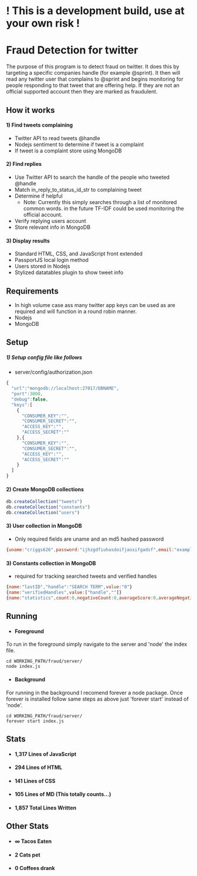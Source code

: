 # ! This is a development build, use at your own risk !

# Fraud Detection for twitter
The purpose of this program is to detect fraud on twitter. It does this by targeting a specific companies handle (for example @sprint). It then will read any twitter user that complains to @sprint and begins monitoring for people responding to that tweet that are offering help. If they are not an official supported account then they are marked as fraudulent.

## How it works
#### 1) Find tweets complaining
- Twitter API to read tweets @handle
- Nodejs sentiment to determine if tweet is a complaint
- If tweet is a complaint store using MongoDB

#### 2) Find replies
- Use Twitter API to search the handle of the people who tweeted @handle
- Match in_reply_to_status_id_str to complaining tweet
- Determine if helpful
  - Note: Currently this simply searches through a list of monitored common words. in the future TF-IDF could be used monitoring the official account.
- Verify replying users account
- Store relevant info in MongoDB

#### 3) Display results
- Standard HTML, CSS, and JavaScript front extended
- PassportJS local login method
- Users stored in Nodejs
- Stylized datatables plugin to show tweet info

## Requirements
- In high volume case ass many twitter app keys can be used as are required and will function in a round robin manner.
- Nodejs
- MongoDB

## Setup
##### 1) Setup config file like follows
- server/config/authorization.json

```javascript
{
  "url":"mongodb://localhost:27017/DBNAME",
  "port":3000,
  "debug":false,
  "keys":[
    {
      "CONSUMER_KEY":"",
      "CONSUMER_SECRET":"",
      "ACCESS_KEY":"",
      "ACCESS_SECRET":""
    },{
      "CONSUMER_KEY":"",
      "CONSUMER_SECRET":"",
      "ACCESS_KEY":"",
      "ACCESS_SECRET":""
    }
  ]
}
```
#### 2) Create MongoDB collections

```javascript
db.createCollection("tweets")
db.createCollection("constants")
db.createCollection("users")
```

#### 3) User collection in MongoDB

- Only required fields are uname and an md5 hashed password

```javascript
{uname:"criggs626",password:"ijhzgdfiuhasdoifjaosifgadsf",email:"example@whatever.com",name:"Caleb Riggs"}
```
#### 3) Constants collection in MongoDB
- required for tracking searched tweets and verified handles

```javascript
{name:"lastID","handle":"SEARCH TERM",value:"0"}
{name:"verifiedHandles",value:["handle",""]}
{name:"statistics",count:0,negativeCount:0,averageScore:0,averageNegativeScore:0,validRepliesFound:0,fraudulentRepliesFound:0}
```

## Running
- #### Foreground

To run in the foreground simply navigate to the server and 'node' the index file.
```
cd WORKING_PATH/fraud/server/
node index.js
```
- #### Background

For running in the background I recomend forever a node package. Once forever is installed follow same steps as above just 'forever start' instead of 'node'.
```
cd WORKING_PATH/fraud/server/
forever start index.js
```

## Stats
- #### 1,317 Lines of JavaScript
- #### 294 Lines of HTML
- #### 141 Lines of CSS
- #### 105 Lines of MD (This totally counts...)
- #### 1,857 Total Lines Written

## Other Stats
- #### ∞ Tacos Eaten
- #### 2 Cats pet
- #### 0 Coffees drank
